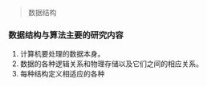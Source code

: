 > 数据结构
### 数据结构与算法主要的研究内容
1. 计算机要处理的数据本身。
2. 数据的各种逻辑关系和物理存储以及它们之间的相应关系。
3. 每种结构定义相适应的各种
<!--stackedit_data:
eyJoaXN0b3J5IjpbLTEyMDQ3NTcxMTEsLTkyOTUzNDQ4N119
-->